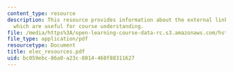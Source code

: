 ```yaml
---
content_type: resource
description: This resource provides information about the external links to the resources
  which are useful for course understanding.
file: /media/https%3A/open-learning-course-data-rc.s3.amazonaws.com/hst-721-the-peripheral-auditory-system-fall-2005/bc059ebc86a0a23c8014460f88311627_elec_resources.pdf
file_type: application/pdf
resourcetype: Document
title: elec_resources.pdf
uid: bc059ebc-86a0-a23c-8014-460f88311627
---
```

